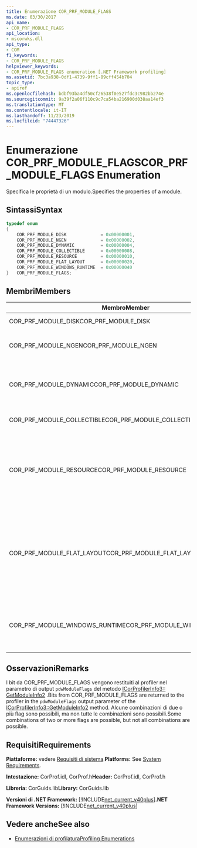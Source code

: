```yaml
---
title: Enumerazione COR_PRF_MODULE_FLAGS
ms.date: 03/30/2017
api_name:
- COR_PRF_MODULE_FLAGS
api_location:
- mscorwks.dll
api_type:
- COM
f1_keywords:
- COR_PRF_MODULE_FLAGS
helpviewer_keywords:
- COR_PRF_MODULE_FLAGS enumeration [.NET Framework profiling]
ms.assetid: 7bc3a938-0df1-4739-9ff1-89cff454b704
topic_type:
- apiref
ms.openlocfilehash: bdbf93ba4df50cf26538f0e527fdc3c982bb274e
ms.sourcegitcommit: 9a39f2a06f110c9c7ca54ba216900d038aa14ef3
ms.translationtype: MT
ms.contentlocale: it-IT
ms.lasthandoff: 11/23/2019
ms.locfileid: "74447326"
---
```

# <a name="cor_prf_module_flags-enumeration"></a><span data-ttu-id="5fcdd-102">Enumerazione COR_PRF_MODULE_FLAGS</span><span class="sxs-lookup"><span data-stu-id="5fcdd-102">COR_PRF_MODULE_FLAGS Enumeration</span></span>
<span data-ttu-id="5fcdd-103">Specifica le proprietà di un modulo.</span><span class="sxs-lookup"><span data-stu-id="5fcdd-103">Specifies the properties of a module.</span></span>  
  
## <a name="syntax"></a><span data-ttu-id="5fcdd-104">Sintassi</span><span class="sxs-lookup"><span data-stu-id="5fcdd-104">Syntax</span></span>  
  
```cpp  
typedef enum  
{  
    COR_PRF_MODULE_DISK             = 0x00000001,  
    COR_PRF_MODULE_NGEN             = 0x00000002,  
    COR_PRF_MODULE_DYNAMIC          = 0x00000004,  
    COR_PRF_MODULE_COLLECTIBLE      = 0x00000008,  
    COR_PRF_MODULE_RESOURCE         = 0x00000010,  
    COR_PRF_MODULE_FLAT_LAYOUT      = 0x00000020,  
    COR_PRF_MODULE_WINDOWS_RUNTIME  = 0x00000040  
}   COR_PRF_MODULE_FLAGS;  
```  
  
## <a name="members"></a><span data-ttu-id="5fcdd-105">Membri</span><span class="sxs-lookup"><span data-stu-id="5fcdd-105">Members</span></span>  
  
|<span data-ttu-id="5fcdd-106">Membro</span><span class="sxs-lookup"><span data-stu-id="5fcdd-106">Member</span></span>|<span data-ttu-id="5fcdd-107">description</span><span class="sxs-lookup"><span data-stu-id="5fcdd-107">Description</span></span>|  
|------------|-----------------|  
|<span data-ttu-id="5fcdd-108">COR_PRF_MODULE_DISK</span><span class="sxs-lookup"><span data-stu-id="5fcdd-108">COR_PRF_MODULE_DISK</span></span>|<span data-ttu-id="5fcdd-109">Il modulo è stato caricato dal disco.</span><span class="sxs-lookup"><span data-stu-id="5fcdd-109">The module was loaded from disk.</span></span>|  
|<span data-ttu-id="5fcdd-110">COR_PRF_MODULE_NGEN</span><span class="sxs-lookup"><span data-stu-id="5fcdd-110">COR_PRF_MODULE_NGEN</span></span>|<span data-ttu-id="5fcdd-111">Il modulo è stato generato dal generatore di immagini native (Ngen. exe).</span><span class="sxs-lookup"><span data-stu-id="5fcdd-111">The module was generated by the Native Image Generator (Ngen.exe).</span></span>|  
|<span data-ttu-id="5fcdd-112">COR_PRF_MODULE_DYNAMIC</span><span class="sxs-lookup"><span data-stu-id="5fcdd-112">COR_PRF_MODULE_DYNAMIC</span></span>|<span data-ttu-id="5fcdd-113">Il modulo è stato creato da metodi nello spazio dei nomi <xref:System.Reflection.Emit?displayProperty=nameWithType>.</span><span class="sxs-lookup"><span data-stu-id="5fcdd-113">The module was created by methods in the <xref:System.Reflection.Emit?displayProperty=nameWithType> namespace.</span></span>|  
|<span data-ttu-id="5fcdd-114">COR_PRF_MODULE_COLLECTIBLE</span><span class="sxs-lookup"><span data-stu-id="5fcdd-114">COR_PRF_MODULE_COLLECTIBLE</span></span>|<span data-ttu-id="5fcdd-115">La durata del modulo viene gestita dal Garbage Collector.</span><span class="sxs-lookup"><span data-stu-id="5fcdd-115">The module's lifetime is managed by the garbage collector.</span></span>|  
|<span data-ttu-id="5fcdd-116">COR_PRF_MODULE_RESOURCE</span><span class="sxs-lookup"><span data-stu-id="5fcdd-116">COR_PRF_MODULE_RESOURCE</span></span>|<span data-ttu-id="5fcdd-117">Il modulo non contiene metadati e viene usato esclusivamente come risorsa.</span><span class="sxs-lookup"><span data-stu-id="5fcdd-117">The module contains no metadata and is used strictly as a resource.</span></span> <span data-ttu-id="5fcdd-118">L'equivalente gestito di questo bit è il metodo <xref:System.Reflection.Module.IsResource%2A?displayProperty=nameWithType>.</span><span class="sxs-lookup"><span data-stu-id="5fcdd-118">The managed equivalent of this bit is the <xref:System.Reflection.Module.IsResource%2A?displayProperty=nameWithType> method.</span></span>|  
|<span data-ttu-id="5fcdd-119">COR_PRF_MODULE_FLAT_LAYOUT</span><span class="sxs-lookup"><span data-stu-id="5fcdd-119">COR_PRF_MODULE_FLAT_LAYOUT</span></span>|<span data-ttu-id="5fcdd-120">Il layout del modulo in memoria è flat e non è mappato.</span><span class="sxs-lookup"><span data-stu-id="5fcdd-120">The module's layout in memory is flat, not mapped.</span></span> <span data-ttu-id="5fcdd-121">Se questo bit è impostato in un modulo, i profiler che leggono le informazioni direttamente dall'intestazione del file eseguibile portabile (PE) dovranno prestare attenzione durante l'interpretazione degli indirizzi virtuali relativi (RVA) nell'intestazione.</span><span class="sxs-lookup"><span data-stu-id="5fcdd-121">If a module has this bit set, profilers that read information directly from the portable executable (PE) file header will have to be careful when interpreting relative virtual addresses (RVAs) in the header.</span></span>|  
|<span data-ttu-id="5fcdd-122">COR_PRF_MODULE_WINDOWS_RUNTIME</span><span class="sxs-lookup"><span data-stu-id="5fcdd-122">COR_PRF_MODULE_WINDOWS_RUNTIME</span></span>|<span data-ttu-id="5fcdd-123">Il flag del tipo di contenuto Windows Runtime viene impostato nei metadati per l'assembly di questo modulo.</span><span class="sxs-lookup"><span data-stu-id="5fcdd-123">The Windows Runtime content type flag is set in the metadata for this module's assembly.</span></span> <span data-ttu-id="5fcdd-124">Questo è il caso per tutti i moduli di metadati di Windows (. winmd).</span><span class="sxs-lookup"><span data-stu-id="5fcdd-124">This is the case for all Windows Metadata (.winmd) modules.</span></span>|  
  
## <a name="remarks"></a><span data-ttu-id="5fcdd-125">Osservazioni</span><span class="sxs-lookup"><span data-stu-id="5fcdd-125">Remarks</span></span>  
 <span data-ttu-id="5fcdd-126">I bit da COR_PRF_MODULE_FLAGS vengono restituiti al profiler nel parametro di output `pdwModuleFlags` del metodo [ICorProfilerInfo3:: GetModuleInfo2](../../../../docs/framework/unmanaged-api/profiling/icorprofilerinfo3-getmoduleinfo2-method.md) .</span><span class="sxs-lookup"><span data-stu-id="5fcdd-126">Bits from COR_PRF_MODULE_FLAGS are returned to the profiler in the `pdwModuleFlags` output parameter of the [ICorProfilerInfo3::GetModuleInfo2](../../../../docs/framework/unmanaged-api/profiling/icorprofilerinfo3-getmoduleinfo2-method.md) method.</span></span> <span data-ttu-id="5fcdd-127">Alcune combinazioni di due o più flag sono possibili, ma non tutte le combinazioni sono possibili.</span><span class="sxs-lookup"><span data-stu-id="5fcdd-127">Some combinations of two or more flags are possible, but not all combinations are possible.</span></span>  
  
## <a name="requirements"></a><span data-ttu-id="5fcdd-128">Requisiti</span><span class="sxs-lookup"><span data-stu-id="5fcdd-128">Requirements</span></span>  
 <span data-ttu-id="5fcdd-129">**Piattaforme:** vedere [Requisiti di sistema](../../../../docs/framework/get-started/system-requirements.md).</span><span class="sxs-lookup"><span data-stu-id="5fcdd-129">**Platforms:** See [System Requirements](../../../../docs/framework/get-started/system-requirements.md).</span></span>  
  
 <span data-ttu-id="5fcdd-130">**Intestazione:** CorProf.idl, CorProf.h</span><span class="sxs-lookup"><span data-stu-id="5fcdd-130">**Header:** CorProf.idl, CorProf.h</span></span>  
  
 <span data-ttu-id="5fcdd-131">**Libreria:** CorGuids.lib</span><span class="sxs-lookup"><span data-stu-id="5fcdd-131">**Library:** CorGuids.lib</span></span>  
  
 <span data-ttu-id="5fcdd-132">**Versioni di .NET Framework:** [!INCLUDE[net_current_v40plus](../../../../includes/net-current-v40plus-md.md)]</span><span class="sxs-lookup"><span data-stu-id="5fcdd-132">**.NET Framework Versions:** [!INCLUDE[net_current_v40plus](../../../../includes/net-current-v40plus-md.md)]</span></span>  
  
## <a name="see-also"></a><span data-ttu-id="5fcdd-133">Vedere anche</span><span class="sxs-lookup"><span data-stu-id="5fcdd-133">See also</span></span>

- [<span data-ttu-id="5fcdd-134">Enumerazioni di profilatura</span><span class="sxs-lookup"><span data-stu-id="5fcdd-134">Profiling Enumerations</span></span>](../../../../docs/framework/unmanaged-api/profiling/profiling-enumerations.md)
